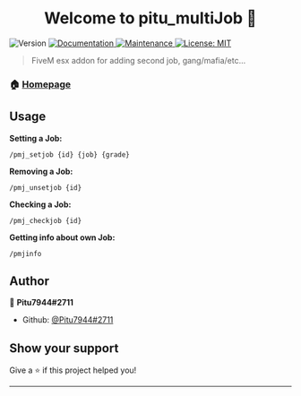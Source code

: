 <h1 align="center">Welcome to pitu_multiJob 👋</h1>
<p>
  <img alt="Version" src="https://img.shields.io/badge/version-1.2.5-blue.svg?cacheSeconds=2592000" />
  <a href="https://github.com/Pitu7944/pitu_multiJob#readme" target="_blank">
    <img alt="Documentation" src="https://img.shields.io/badge/documentation-yes-brightgreen.svg" />
  </a>
  <a href="https://github.com/Pitu7944/pitu_multiJob/graphs/commit-activity" target="_blank">
    <img alt="Maintenance" src="https://img.shields.io/badge/Maintained%3F-yes-green.svg" />
  </a>
  <a href="#" target="_blank">
    <img alt="License: MIT" src="https://img.shields.io/github/license/Pitu7944\#2711/pitu_multiJob" />
  </a>
</p>

> FiveM esx addon for adding second job, gang/mafia/etc...

### 🏠 [Homepage](https://github.com/Pitu7944/pitu_multiJob#readme)

## Usage
<b>Setting a Job:</b>
```
/pmj_setjob {id} {job} {grade}
```

<b>Removing a Job:</b>
```
/pmj_unsetjob {id}
```

<b>Checking a Job:</b>
```
/pmj_checkjob {id}
```

<b>Getting info about own Job:</b>
```
/pmjinfo
```

## Author

👤 **Pitu7944#2711**

* Github: [@Pitu7944\#2711](https://github.com/Pitu7944\#2711)

## Show your support

Give a ⭐️ if this project helped you!

***
